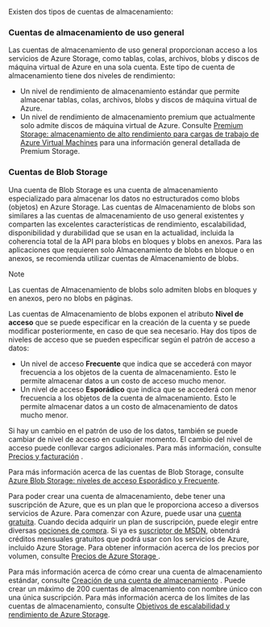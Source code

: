 Existen dos tipos de cuentas de almacenamiento:

### <a name="general-purpose-storage-accounts"></a>Cuentas de almacenamiento de uso general
Las cuentas de almacenamiento de uso general proporcionan acceso a los servicios de Azure Storage, como tablas, colas, archivos, blobs y discos de máquina virtual de Azure en una sola cuenta. Este tipo de cuenta de almacenamiento tiene dos niveles de rendimiento:

* Un nivel de rendimiento de almacenamiento estándar que permite almacenar tablas, colas, archivos, blobs y discos de máquina virtual de Azure.
* Un nivel de rendimiento de almacenamiento premium que actualmente solo admite discos de máquina virtual de Azure. Consulte [Premium Storage: almacenamiento de alto rendimiento para cargas de trabajo de Azure Virtual Machines](../articles/virtual-machines/windows/premium-storage.md) para una información general detallada de Premium Storage.

### <a name="blob-storage-accounts"></a>Cuentas de Blob Storage
Una cuenta de Blob Storage es una cuenta de almacenamiento especializado para almacenar los datos no estructurados como blobs (objetos) en Azure Storage. Las cuentas de Almacenamiento de blobs son similares a las cuentas de almacenamiento de uso general existentes y comparten las excelentes características de rendimiento, escalabilidad, disponibilidad y durabilidad que se usan en la actualidad, incluida la coherencia total de la API para blobs en bloques y blobs en anexos. Para las aplicaciones que requieren solo Almacenamiento de blobs en bloque o en anexos, se recomienda utilizar cuentas de Almacenamiento de blobs.

> [!NOTE]
> Las cuentas de Almacenamiento de blobs solo admiten blobs en bloques y en anexos, pero no blobs en páginas.
> 
> 

Las cuentas de Almacenamiento de blobs exponen el atributo **Nivel de acceso** que se puede especificar en la creación de la cuenta y se puede modificar posteriormente, en caso de que sea necesario. Hay dos tipos de niveles de acceso que se pueden especificar según el patrón de acceso a datos:

* Un nivel de acceso **Frecuente** que indica que se accederá con mayor frecuencia a los objetos de la cuenta de almacenamiento. Esto le permite almacenar datos a un costo de acceso mucho menor.
* Un nivel de acceso **Esporádico** que indica que se accederá con menor frecuencia a los objetos de la cuenta de almacenamiento. Esto le permite almacenar datos a un costo de almacenamiento de datos mucho menor.

Si hay un cambio en el patrón de uso de los datos, también se puede cambiar de nivel de acceso en cualquier momento. El cambio del nivel de acceso puede conllevar cargos adicionales. Para más información, consulte [Precios y facturación](../articles/storage/common/storage-account-options.md#pricing-and-billing) .

Para más información acerca de las cuentas de Blob Storage, consulte [Azure Blob Storage: niveles de acceso Esporádico y Frecuente](../articles/storage/blobs/storage-blob-storage-tiers.md).

Para poder crear una cuenta de almacenamiento, debe tener una suscripción de Azure, que es un plan que le proporciona acceso a diversos servicios de Azure. Para comenzar con Azure, puede usar una [cuenta gratuita](https://azure.microsoft.com/pricing/free-trial/). Cuando decida adquirir un plan de suscripción, puede elegir entre diversas [opciones de compra](https://azure.microsoft.com/pricing/purchase-options/). Si ya es [suscriptor de MSDN](https://azure.microsoft.com/pricing/member-offers/msdn-benefits-details/), obtendrá créditos mensuales gratuitos que podrá usar con los servicios de Azure, incluido Azure Storage. Para obtener información acerca de los precios por volumen, consulte [Precios de Azure Storage ](https://azure.microsoft.com/pricing/details/storage/) .

Para más información acerca de cómo crear una cuenta de almacenamiento estándar, consulte [Creación de una cuenta de almacenamiento](../articles/storage/common/storage-create-storage-account.md#create-a-storage-account) . Puede crear un máximo de 200 cuentas de almacenamiento con nombre único con una única suscripción. Para más información acerca de los límites de las cuentas de almacenamiento, consulte [Objetivos de escalabilidad y rendimiento de Azure Storage](../articles/storage/common/storage-scalability-targets.md).

